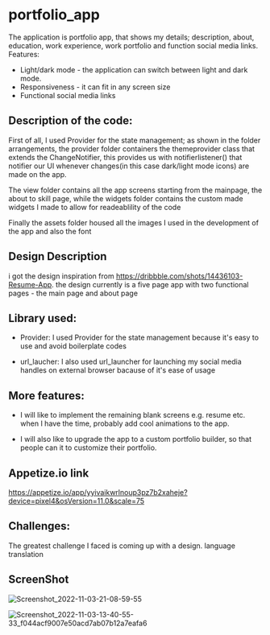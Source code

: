 # portfolio_app

The application is portfolio app, that shows my details; description, about, education, work experience, work portfolio and function social media links.
Features: 
- Light/dark mode - the application can switch between light and dark mode.
- Responsiveness - it can fit in any screen size
- Functional social media links

## Description of the code:
First of all, I used Provider for the state management; as shown in the folder arrangements, the provider folder containers the themeprovider class that extends the ChangeNotifier, this provides us with notifierlistener() that notifier our UI whenever changes(in this case dark/light mode icons) are made on the app.

The view folder contains all the app screens starting from the mainpage, the about to skill page, while the widgets folder contains the custom made widgets I made to allow for readeablility of the code

Finally the assets folder housed all the images I used in the development of the app and also the font

## Design Description
i got the design inspiration from https://dribbble.com/shots/14436103-Resume-App.
the design currently is a five page app with two functional pages - the main page and about page

## Library used:
- Provider: I used Provider for the state management because it's easy to use and avoid boilerplate codes

- url_laucher: I also used url_launcher for launching my social media handles on external browser bacause of it's ease of usage

## More features:
- I will like to implement the remaining blank screens e.g. resume etc. when I have the time, probably add cool animations to the app.

- I will also like to upgrade the app to a custom portfolio builder, so that people can it to customize their portfolio.

## Appetize.io link
https://appetize.io/app/yyivaikwrlnoup3pz7b2xaheje?device=pixel4&osVersion=11.0&scale=75

## Challenges: 
The greatest challenge I faced is coming up with a design.
language translation


## ScreenShot
![Screenshot_2022-11-03-21-08-59-55](https://user-images.githubusercontent.com/85957655/199946257-6fc05d3b-e769-4377-b5e6-41af98bb2f08.jpg)

![Screenshot_2022-11-03-13-40-55-33_f044acf9007e50acd7ab07b12a7eafa6](https://user-images.githubusercontent.com/85957655/199946541-feb3fbe2-1029-4664-ab2f-d129c866c7ac.jpg)

 
